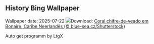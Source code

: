 ## History Bing Wallpaper
Wallpaper date: 2025-07-22
![](https://www.bing.com/th?id=OHR.AcroporaReef_PT-BR8456645465_UHD.jpg&w=1000)Download: [Coral chifre-de-veado em Bonaire, Caribe Neerlandês (© blue-sea.cz/Shutterstock)](https://www.bing.com/th?id=OHR.AcroporaReef_PT-BR8456645465_UHD.jpg)

Auto get programm by LtgX
